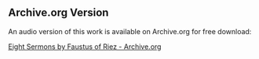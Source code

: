 ## Archive.org Version

An audio version of this work is available on Archive.org for free download:

[Eight Sermons by Faustus of Riez - Archive.org](https://archive.org/details/eight-sermons-by-faustus-of-riez)
